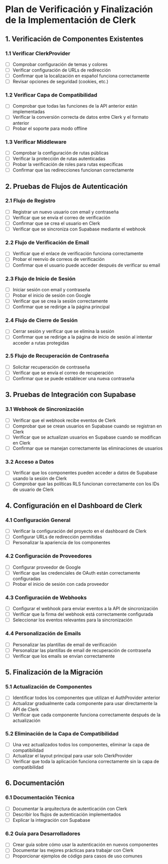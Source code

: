# Plan de Verificación y Finalización de la Implementación de Clerk

## 1. Verificación de Componentes Existentes

### 1.1 Verificar ClerkProvider
- [ ] Comprobar configuración de temas y colores
- [ ] Verificar configuración de URLs de redirección
- [ ] Confirmar que la localización en español funciona correctamente
- [ ] Revisar opciones de seguridad (cookies, etc.)

### 1.2 Verificar Capa de Compatibilidad
- [ ] Comprobar que todas las funciones de la API anterior están implementadas
- [ ] Verificar la conversión correcta de datos entre Clerk y el formato anterior
- [ ] Probar el soporte para modo offline

### 1.3 Verificar Middleware
- [ ] Comprobar la configuración de rutas públicas
- [ ] Verificar la protección de rutas autenticadas
- [ ] Probar la verificación de roles para rutas específicas
- [ ] Confirmar que las redirecciones funcionan correctamente

## 2. Pruebas de Flujos de Autenticación

### 2.1 Flujo de Registro
- [ ] Registrar un nuevo usuario con email y contraseña
- [ ] Verificar que se envía el correo de verificación
- [ ] Confirmar que se crea el usuario en Clerk
- [ ] Verificar que se sincroniza con Supabase mediante el webhook

### 2.2 Flujo de Verificación de Email
- [ ] Verificar que el enlace de verificación funciona correctamente
- [ ] Probar el reenvío de correos de verificación
- [ ] Confirmar que el usuario puede acceder después de verificar su email

### 2.3 Flujo de Inicio de Sesión
- [ ] Iniciar sesión con email y contraseña
- [ ] Probar el inicio de sesión con Google
- [ ] Verificar que se crea la sesión correctamente
- [ ] Confirmar que se redirige a la página principal

### 2.4 Flujo de Cierre de Sesión
- [ ] Cerrar sesión y verificar que se elimina la sesión
- [ ] Confirmar que se redirige a la página de inicio de sesión al intentar acceder a rutas protegidas

### 2.5 Flujo de Recuperación de Contraseña
- [ ] Solicitar recuperación de contraseña
- [ ] Verificar que se envía el correo de recuperación
- [ ] Confirmar que se puede establecer una nueva contraseña

## 3. Pruebas de Integración con Supabase

### 3.1 Webhook de Sincronización
- [ ] Verificar que el webhook recibe eventos de Clerk
- [ ] Comprobar que se crean usuarios en Supabase cuando se registran en Clerk
- [ ] Verificar que se actualizan usuarios en Supabase cuando se modifican en Clerk
- [ ] Confirmar que se manejan correctamente las eliminaciones de usuarios

### 3.2 Acceso a Datos
- [ ] Verificar que los componentes pueden acceder a datos de Supabase usando la sesión de Clerk
- [ ] Comprobar que las políticas RLS funcionan correctamente con los IDs de usuario de Clerk

## 4. Configuración en el Dashboard de Clerk

### 4.1 Configuración General
- [ ] Verificar la configuración del proyecto en el dashboard de Clerk
- [ ] Configurar URLs de redirección permitidas
- [ ] Personalizar la apariencia de los componentes

### 4.2 Configuración de Proveedores
- [ ] Configurar proveedor de Google
- [ ] Verificar que las credenciales de OAuth están correctamente configuradas
- [ ] Probar el inicio de sesión con cada proveedor

### 4.3 Configuración de Webhooks
- [ ] Configurar el webhook para enviar eventos a la API de sincronización
- [ ] Verificar que la firma del webhook está correctamente configurada
- [ ] Seleccionar los eventos relevantes para la sincronización

### 4.4 Personalización de Emails
- [ ] Personalizar las plantillas de email de verificación
- [ ] Personalizar las plantillas de email de recuperación de contraseña
- [ ] Verificar que los emails se envían correctamente

## 5. Finalización de la Migración

### 5.1 Actualización de Componentes
- [ ] Identificar todos los componentes que utilizan el AuthProvider anterior
- [ ] Actualizar gradualmente cada componente para usar directamente la API de Clerk
- [ ] Verificar que cada componente funciona correctamente después de la actualización

### 5.2 Eliminación de la Capa de Compatibilidad
- [ ] Una vez actualizados todos los componentes, eliminar la capa de compatibilidad
- [ ] Actualizar el layout principal para usar solo ClerkProvider
- [ ] Verificar que toda la aplicación funciona correctamente sin la capa de compatibilidad

## 6. Documentación

### 6.1 Documentación Técnica
- [ ] Documentar la arquitectura de autenticación con Clerk
- [ ] Describir los flujos de autenticación implementados
- [ ] Explicar la integración con Supabase

### 6.2 Guía para Desarrolladores
- [ ] Crear guía sobre cómo usar la autenticación en nuevos componentes
- [ ] Documentar las mejores prácticas para trabajar con Clerk
- [ ] Proporcionar ejemplos de código para casos de uso comunes
